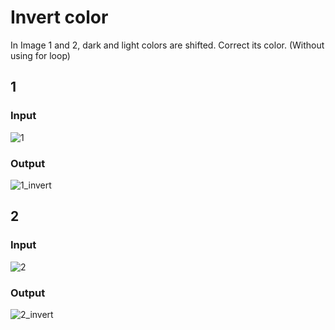 # Invert color
In Image 1 and 2, dark and light colors are shifted. Correct its color. (Without using for loop)
## 1
### Input
![1](https://user-images.githubusercontent.com/88179607/139506833-995b7b0e-8f90-44d7-aafb-26ef1c339f29.jpg)
### Output
![1_invert](https://user-images.githubusercontent.com/88179607/139506861-b7138ae7-99d1-47bf-96df-fcf2321a1103.jpg)
## 2
### Input
![2](https://user-images.githubusercontent.com/88179607/139506977-3b87d133-4973-43ce-98eb-acfe9af3d5fe.jpg)
### Output
![2_invert](https://user-images.githubusercontent.com/88179607/139506985-8bb4a8d4-b8a1-45d3-9cd2-c431671f1b52.jpg)

